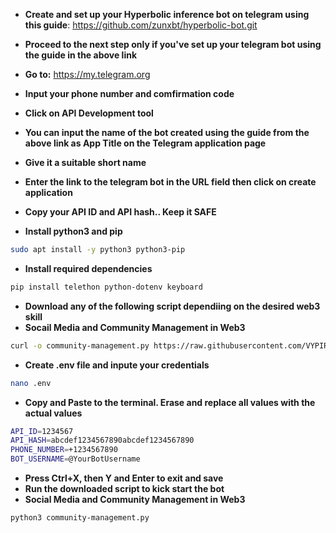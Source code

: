 - **Create and set up your Hyperbolic inference bot on telegram using this guide**: https://github.com/zunxbt/hyperbolic-bot.git
- **Proceed to the next step only if you've set up your telegram bot using the guide in the above link**

- **Go to:** https://my.telegram.org
- **Input your phone number and comfirmation code**
- **Click on API Development tool**
- **You can input the name of the bot created using the guide from the above link as App Title on the Telegram application page**
- **Give it a suitable short name**
- **Enter the link to the telegram bot in the URL field then click on create application**
- **Copy your API ID and API hash.. Keep it SAFE**

- **Install python3 and pip**
```bash
sudo apt install -y python3 python3-pip
```
- **Install required dependencies**
```bash
pip install telethon python-dotenv keyboard
```

- **Download any of the following script dependiing on the desired web3 skill**
- **Socail Media and Community Management in Web3**
```bash
curl -o community-management.py https://raw.githubusercontent.com/VYPIR99/Web3-Skill/main/community-management.py
```

- **Create .env file and inpute your credentials**
```bash 
nano .env
```
- **Copy and Paste to the terminal. Erase and replace all values with the actual values** 
```bash
API_ID=1234567
API_HASH=abcdef1234567890abcdef1234567890
PHONE_NUMBER=+1234567890
BOT_USERNAME=@YourBotUsername
```
- **Press Ctrl+X, then Y and Enter to exit and save**
- **Run the downloaded script to kick start the bot**
- **Social Media and Community Management in Web3**
```bash
python3 community-management.py
```
